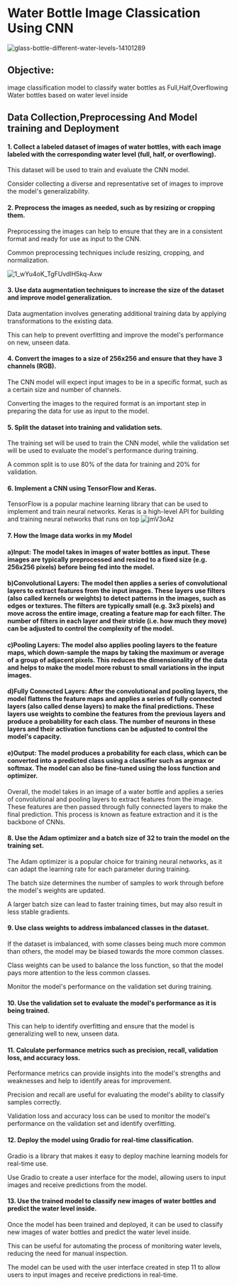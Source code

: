 # Water Bottle Image Classication Using CNN
  ![glass-bottle-different-water-levels-14101289](https://user-images.githubusercontent.com/110838853/211681792-09189c4d-567b-4a9d-8857-c0979eecbfbc.jpg)

## Objective: 
image classification model to classify water bottles as Full,Half,Overflowing Water bottles based on water level inside

## Data Collection,Preprocessing And Model training and Deployment

#### 1.   Collect a labeled dataset of images of water bottles, with each image labeled with the corresponding water level (full, half, or overflowing).
This dataset will be used to train and evaluate the CNN model.

Consider collecting a diverse and representative set of images to improve the model's generalizability.
#### 2.   Preprocess the images as needed, such as by resizing or cropping them.
Preprocessing the images can help to ensure that they are in a consistent format and ready for use as input to the CNN.

Common preprocessing techniques include resizing, cropping, and normalization.

![1_wYu4oK_TgFUvdlH5kq-Axw](https://user-images.githubusercontent.com/110838853/212464192-26a72a0a-1777-435c-a560-df02e641a83c.png)


#### 3. Use data augmentation techniques to increase the size of the dataset and improve model generalization.

Data augmentation involves generating additional training data by applying transformations to the existing data.

This can help to prevent overfitting and improve the model's performance on new, unseen data.
#### 4. Convert the images to a size of 256x256 and ensure that they have 3 channels (RGB).
The CNN model will expect input images to be in a specific format, such as a certain size and number of channels.

Converting the images to the required format is an important step in preparing the data for use as input to the model.
#### 5. Split the dataset into training and validation sets.
The training set will be used to train the CNN model, while the validation set will be used to evaluate the model's performance during training.

A common split is to use 80% of the data for training and 20% for validation.

#### 6. Implement a CNN using TensorFlow and Keras.
TensorFlow is a popular machine learning library that can be used to implement and train neural networks.
Keras is a high-level API for building and training neural networks that runs on top
![jmV3oAz](https://user-images.githubusercontent.com/110838853/212463553-57589f0e-b27c-448a-8bb7-9d2c4f6eb729.jpg)


#### 7. How the Image data works in my Model 
#### a)Input: The model takes in images of water bottles as input. These images are typically preprocessed and resized to a fixed size (e.g. 256x256 pixels) before being fed into the model.

#### b)Convolutional Layers: The model then applies a series of convolutional layers to extract features from the input images. These layers use filters (also called kernels or weights) to detect patterns in the images, such as edges or textures. The filters are typically small (e.g. 3x3 pixels) and move across the entire image, creating a feature map for each filter. The number of filters in each layer and their stride (i.e. how much they move) can be adjusted to control the complexity of the model.

#### c)Pooling Layers: The model also applies pooling layers to the feature maps, which down-sample the maps by taking the maximum or average of a group of adjacent pixels. This reduces the dimensionality of the data and helps to make the model more robust to small variations in the input images.

#### d)Fully Connected Layers: After the convolutional and pooling layers, the model flattens the feature maps and applies a series of fully connected layers (also called dense layers) to make the final predictions. These layers use weights to combine the features from the previous layers and produce a probability for each class. The number of neurons in these layers and their activation functions can be adjusted to control the model's capacity.

#### e)Output: The model produces a probability for each class, which can be converted into a predicted class using a classifier such as argmax or softmax. The model can also be fine-tuned using the loss function and optimizer.

Overall, the model takes in an image of a water bottle and applies a series of convolutional and pooling layers to extract features from the image. These features are then passed through fully connected layers to make the final prediction. This process is known as feature extraction and it is the backbone of CNNs.




#### 8. Use the Adam optimizer and a batch size of 32 to train the model on the training set.
The Adam optimizer is a popular choice for training neural networks, as it can adapt the learning rate for each parameter during training.

The batch size determines the number of samples to work through before the model's weights are updated. 

A larger batch size can lead to faster training times, but may also result in less stable gradients.

#### 9. Use class weights to address imbalanced classes in the dataset.
If the dataset is imbalanced, with some classes being much more common than others, the model may be biased towards the more common classes.

Class weights can be used to balance the loss function, so that the model pays more attention to the less common classes.

Monitor the model's performance on the validation set during training.

#### 10. Use the validation set to evaluate the model's performance as it is being trained.

This can help to identify overfitting and ensure that the model is generalizing well to new, unseen data.

#### 11.  Calculate performance metrics such as precision, recall, validation loss, and accuracy loss.
Performance metrics can provide insights into the model's strengths and weaknesses and help to identify areas for improvement.

Precision and recall are useful for evaluating the model's ability to classify samples correctly.

Validation loss and accuracy loss can be used to monitor the model's performance on the validation set and identify overfitting.

#### 12.  Deploy the model using Gradio for real-time classification.
Gradio is a library that makes it easy to deploy machine learning models for real-time use.

Use Gradio to create a user interface for the model, allowing users to input images and receive predictions from the model.
#### 13.  Use the trained model to classify new images of water bottles and predict the water level inside.
Once the model has been trained and deployed, it can be used to classify new images of water bottles and predict the water level inside.

This can be useful for automating the process of monitoring water levels, reducing the need for manual inspection.

The model can be used with the user interface created in step 11 to allow users to input images and receive predictions in real-time.
